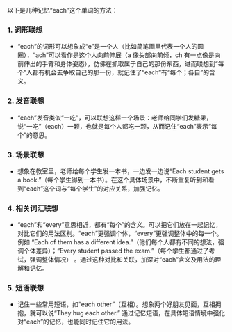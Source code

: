 以下是几种记忆“each”这个单词的方法：

### 1. 词形联想
 - “each”的词形可以想象成“e”是一个人（比如简笔画里代表一个人的圆圈），“ach”可以看作是这个人向前伸展（a 像头部向前倾，ch 有一点像是向前伸出的手臂和身体姿态），仿佛在抓取属于自己的那份东西，进而联想到“每个”人都有机会去争取自己的那一份，就记住了“each”有“每个；各自”的含义。

### 2. 发音联想
 - “each”发音类似“一吃”，可以联想这样一个场景：老师给同学们发糖果，说“一吃”（each）一颗，也就是每个人都吃一颗，从而记住“each”表示“每个”的意思。

### 3. 场景联想
 - 想象在教室里，老师给每个学生发一本书，一边发一边说“Each student gets a book.”（每个学生得到一本书）。在这个具体场景中，不断重复听到和看到“each”这个词与“每个学生”的对应关系，加强记忆。

### 4. 相关词汇联想
 - “each”和“every”意思相近，都有“每个”的含义。可以把它们放在一起记忆，对比它们的用法区别。“each”更强调个体，“every”更强调整体中的每一个。例如 “Each of them has a different idea.”（他们每个人都有不同的想法，强调个体差异）；“Every student passed the exam.”（每个学生都通过了考试，强调整体情况） 。通过这种对比和关联，加深对“each”含义及用法的理解和记忆。

### 5. 短语联想
 - 记住一些常用短语，如“each other”（互相）。想象两个好朋友见面，互相拥抱，就可以说“They hug each other.” 通过记忆短语，在具体短语情境中强化对“each”的记忆，也能同时记住它的用法。 